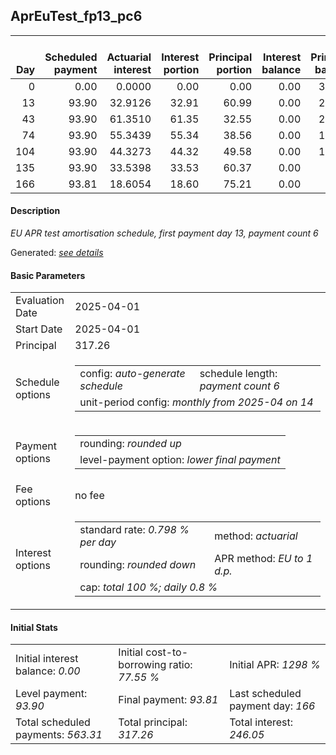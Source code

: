 <h2>AprEuTest_fp13_pc6</h2>
<table>
    <thead style="vertical-align: bottom;">
        <th style="text-align: right;">Day</th>
        <th style="text-align: right;">Scheduled payment</th>
        <th style="text-align: right;">Actuarial interest</th>
        <th style="text-align: right;">Interest portion</th>
        <th style="text-align: right;">Principal portion</th>
        <th style="text-align: right;">Interest balance</th>
        <th style="text-align: right;">Principal balance</th>
        <th style="text-align: right;">Total actuarial interest</th>
        <th style="text-align: right;">Total interest</th>
        <th style="text-align: right;">Total principal</th>
    </thead>
    <tr style="text-align: right;">
        <td class="ci00">0</td>
        <td class="ci01" style="white-space: nowrap;">0.00</td>
        <td class="ci02">0.0000</td>
        <td class="ci03">0.00</td>
        <td class="ci04">0.00</td>
        <td class="ci05">0.00</td>
        <td class="ci06">317.26</td>
        <td class="ci07">0.0000</td>
        <td class="ci08">0.00</td>
        <td class="ci09">0.00</td>
    </tr>
    <tr style="text-align: right;">
        <td class="ci00">13</td>
        <td class="ci01" style="white-space: nowrap;">93.90</td>
        <td class="ci02">32.9126</td>
        <td class="ci03">32.91</td>
        <td class="ci04">60.99</td>
        <td class="ci05">0.00</td>
        <td class="ci06">256.27</td>
        <td class="ci07">32.9126</td>
        <td class="ci08">32.91</td>
        <td class="ci09">60.99</td>
    </tr>
    <tr style="text-align: right;">
        <td class="ci00">43</td>
        <td class="ci01" style="white-space: nowrap;">93.90</td>
        <td class="ci02">61.3510</td>
        <td class="ci03">61.35</td>
        <td class="ci04">32.55</td>
        <td class="ci05">0.00</td>
        <td class="ci06">223.72</td>
        <td class="ci07">94.2636</td>
        <td class="ci08">94.26</td>
        <td class="ci09">93.54</td>
    </tr>
    <tr style="text-align: right;">
        <td class="ci00">74</td>
        <td class="ci01" style="white-space: nowrap;">93.90</td>
        <td class="ci02">55.3439</td>
        <td class="ci03">55.34</td>
        <td class="ci04">38.56</td>
        <td class="ci05">0.00</td>
        <td class="ci06">185.16</td>
        <td class="ci07">149.6074</td>
        <td class="ci08">149.60</td>
        <td class="ci09">132.10</td>
    </tr>
    <tr style="text-align: right;">
        <td class="ci00">104</td>
        <td class="ci01" style="white-space: nowrap;">93.90</td>
        <td class="ci02">44.3273</td>
        <td class="ci03">44.32</td>
        <td class="ci04">49.58</td>
        <td class="ci05">0.00</td>
        <td class="ci06">135.58</td>
        <td class="ci07">193.9347</td>
        <td class="ci08">193.92</td>
        <td class="ci09">181.68</td>
    </tr>
    <tr style="text-align: right;">
        <td class="ci00">135</td>
        <td class="ci01" style="white-space: nowrap;">93.90</td>
        <td class="ci02">33.5398</td>
        <td class="ci03">33.53</td>
        <td class="ci04">60.37</td>
        <td class="ci05">0.00</td>
        <td class="ci06">75.21</td>
        <td class="ci07">227.4745</td>
        <td class="ci08">227.45</td>
        <td class="ci09">242.05</td>
    </tr>
    <tr style="text-align: right;">
        <td class="ci00">166</td>
        <td class="ci01" style="white-space: nowrap;">93.81</td>
        <td class="ci02">18.6054</td>
        <td class="ci03">18.60</td>
        <td class="ci04">75.21</td>
        <td class="ci05">0.00</td>
        <td class="ci06">0.00</td>
        <td class="ci07">246.0800</td>
        <td class="ci08">246.05</td>
        <td class="ci09">317.26</td>
    </tr>
</table>
<h4>Description</h4>
<p><i>EU APR test amortisation schedule, first payment day 13, payment count 6</i></p>
<p>Generated: <i><a href="../GeneratedDate.md">see details</a></i></p>
<h4>Basic Parameters</h4>
<table>
    <tr>
        <td>Evaluation Date</td>
        <td>2025-04-01</td>
    </tr>
    <tr>
        <td>Start Date</td>
        <td>2025-04-01</td>
    </tr>
    <tr>
        <td>Principal</td>
        <td>317.26</td>
    </tr>
    <tr>
        <td>Schedule options</td>
        <td>
            <table>
                <tr>
                    <td>config: <i>auto-generate schedule</i></td>
                    <td>schedule length: <i><i>payment count</i> 6</i></td>
                </tr>
                <tr>
                    <td colspan="2" style="white-space: nowrap;">unit-period config: <i>monthly from 2025-04 on 14</i></td>
                </tr>
            </table>
        </td>
    </tr>
    <tr>
        <td>Payment options</td>
        <td>
            <table>
                <tr>
                    <td>rounding: <i>rounded up</i></td>
                </tr>
                <tr>
                    <td>level-payment option: <i>lower&nbsp;final&nbsp;payment</i></td>
                </tr>
            </table>
        </td>
    </tr>
    <tr>
        <td>Fee options</td>
        <td>no fee
        </td>
    </tr>
    <tr>
        <td>Interest options</td>
        <td>
            <table>
                <tr>
                    <td>standard rate: <i>0.798 % per day</i></td>
                    <td>method: <i>actuarial</i></td>
                </tr>
                <tr>
                    <td>rounding: <i>rounded down</i></td>
                    <td>APR method: <i>EU to 1 d.p.</i></td>
                </tr>
                <tr>
                    <td colspan="2">cap: <i>total 100 %; daily 0.8 %</td>
                </tr>
            </table>
        </td>
    </tr>
</table>
<h4>Initial Stats</h4>
<table>
    <tr>
        <td>Initial interest balance: <i>0.00</i></td>
        <td>Initial cost-to-borrowing ratio: <i>77.55 %</i></td>
        <td>Initial APR: <i>1298 %</i></td>
    </tr>
    <tr>
        <td>Level payment: <i>93.90</i></td>
        <td>Final payment: <i>93.81</i></td>
        <td>Last scheduled payment day: <i>166</i></td>
    </tr>
    <tr>
        <td>Total scheduled payments: <i>563.31</i></td>
        <td>Total principal: <i>317.26</i></td>
        <td>Total interest: <i>246.05</i></td>
    </tr>
</table>